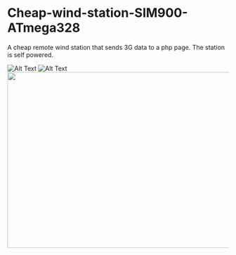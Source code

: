 # Cheap-wind-station-SIM900-ATmega328
A cheap remote wind station that sends 3G data to a php page. The station is self powered.

![Alt Text](https://media.giphy.com/media/vFKqnCdLPNOKc/giphy.gif)
![Alt Text](https://i.postimg.cc/Hk6597Xc/anemometer.gif)
<img src="https://ibb.co/MVGMjzC" width="640" height="400" />

